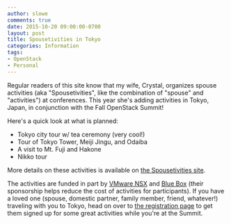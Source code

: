 ```yaml
---
author: slowe
comments: true
date: 2015-10-20 09:00:00-0700
layout: post
title: Spousetivities in Tokyo
categories: Information
tags:
- OpenStack
- Personal
---
```


Regular readers of this site know that my wife, Crystal, organizes spouse activities (aka "Spousetivities", like the combination of "spouse" and "activities") at conferences. This year she's adding activities in Tokyo, Japan, in conjunction with the Fall OpenStack Summit!

Here's a quick look at what is planned:

* Tokyo city tour w/ tea ceremony (very cool!)
* Tour of Tokyo Tower, Meiji Jingu, and Odaiba
* A visit to Mt. Fuji and Hakone
* Nikko tour

More details on these activities is available on [the Spousetivities site][link-4].

The activities are funded in part by [VMware NSX][link-1] and [Blue Box][link-2] (their sponsorship helps reduce the cost of activities for participants). If you have a loved one (spouse, domestic partner, family member, friend, whatever!) traveling with you to Tokyo, head on over to [the registration page][link-3] to get them signed up for some great activities while you're at the Summit.



[link-1]: http://www.vmware.com/products/nsx/
[link-2]: https://www.blueboxcloud.com/
[link-3]: https://www.eventbrite.com/e/spousetivities-at-openstack-summit-tokyo-2015-tickets-18814031274
[link-4]: http://spousetivities.com/2015/10/spousetivities-is-going-to-openstack-summit-in-tokyo/
